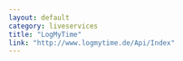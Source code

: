 ```yaml
---
layout: default
category: liveservices
title: "LogMyTime"
link: "http://www.logmytime.de/Api/Index"
---
```

